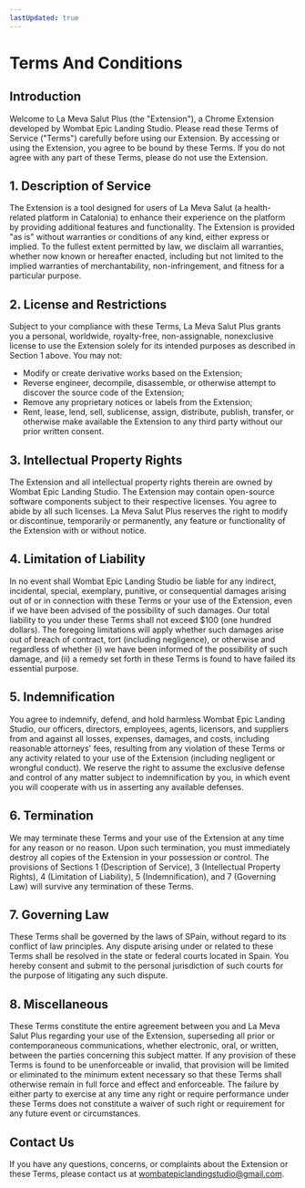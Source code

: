 ```yaml
---
lastUpdated: true
---
```


# Terms And Conditions

## Introduction

Welcome to La Meva Salut Plus (the "Extension"), a Chrome Extension developed by Wombat Epic Landing Studio. Please read these Terms of Service ("Terms") carefully before using our Extension. By accessing or using the Extension, you agree to be bound by these Terms. If you do not agree with any part of these Terms, please do not use the Extension.

## 1. Description of Service

The Extension is a tool designed for users of La Meva Salut (a health-related platform in Catalonia) to enhance their experience on the platform by providing additional features and functionality. The Extension is provided "as is" without warranties or conditions of any kind, either express or implied. To the fullest extent permitted by law, we disclaim all warranties, whether now known or hereafter enacted, including but not limited to the implied warranties of merchantability, non-infringement, and fitness for a particular purpose.

## 2. License and Restrictions

Subject to your compliance with these Terms, La Meva Salut Plus grants you a personal, worldwide, royalty-free, non-assignable, nonexclusive license to use the Extension solely for its intended purposes as described in Section 1 above. You may not:

* Modify or create derivative works based on the Extension;
* Reverse engineer, decompile, disassemble, or otherwise attempt to discover the source code of the Extension;
* Remove any proprietary notices or labels from the Extension;
* Rent, lease, lend, sell, sublicense, assign, distribute, publish, transfer, or otherwise make available the Extension to any third party without our prior written consent.

## 3. Intellectual Property Rights
The Extension and all intellectual property rights therein are owned by Wombat Epic Landing Studio. The Extension may contain open-source software components subject to their respective licenses. You agree to abide by all such licenses. La Meva Salut Plus reserves the right to modify or discontinue, temporarily or permanently, any feature or functionality of the Extension with or without notice.


## 4. Limitation of Liability
In no event shall Wombat Epic Landing Studio be liable for any indirect, incidental, special, exemplary, punitive, or consequential damages arising out of or in connection with these Terms or your use of the Extension, even if we have been advised of the possibility of such damages. Our total liability to you under these Terms shall not exceed $100 (one hundred dollars). The foregoing limitations will apply whether such damages arise out of breach of contract, tort (including negligence), or otherwise and regardless of whether (i) we have been informed of the possibility of such damage, and (ii) a remedy set forth in these Terms is found to have failed its essential purpose.

## 5. Indemnification

You agree to indemnify, defend, and hold harmless Wombat Epic Landing Studio, our officers, directors, employees, agents, licensors, and suppliers from and against all losses, expenses, damages, and costs, including reasonable attorneys' fees, resulting from any violation of these Terms or any activity related to your use of the Extension (including negligent or wrongful conduct). We reserve the right to assume the exclusive defense and control of any matter subject to indemnification by you, in which event you will cooperate with us in asserting any available defenses.

## 6. Termination
We may terminate these Terms and your use of the Extension at any time for any reason or no reason. Upon such termination, you must immediately destroy all copies of the Extension in your possession or control. The provisions of Sections 1 (Description of Service), 3 (Intellectual Property Rights), 4 (Limitation of Liability), 5 (Indemnification), and 7 (Governing Law) will survive any termination of these Terms.

## 7. Governing Law
These Terms shall be governed by the laws of SPain, without regard to its conflict of law principles. Any dispute arising under or related to these Terms shall be resolved in the state or federal courts located in Spain. You hereby consent and submit to the personal jurisdiction of such courts for the purpose of litigating any such dispute.

## 8. Miscellaneous
These Terms constitute the entire agreement between you and La Meva Salut Plus regarding your use of the Extension, superseding all prior or contemporaneous communications, whether electronic, oral, or written, between the parties concerning this subject matter. If any provision of these Terms is found to be unenforceable or invalid, that provision will be limited or eliminated to the minimum extent necessary so that these Terms shall otherwise remain in full force and effect and enforceable. The failure by either party to exercise at any time any right or require performance under these Terms does not constitute a waiver of such right or requirement for any future event or circumstances.

## Contact Us

If you have any questions, concerns, or complaints about the Extension or these Terms, please contact us at wombatepiclandingstudio@gmail.com.